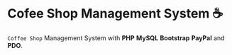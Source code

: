 # Cofee Shop Management System ☕
`Coffee Shop` Management System with **PHP** **MySQL** **Bootstrap** **PayPal** and **PDO**.
